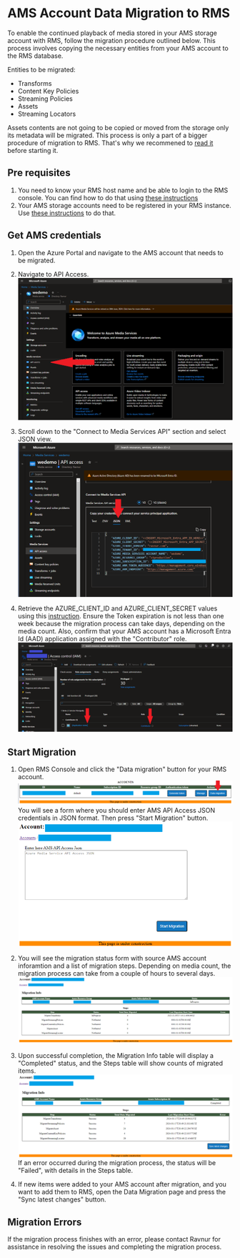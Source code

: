 # AMS Account Data Migration to RMS

To enable the continued playback of media stored in your AMS storage account with RMS, follow the migration procedure outlined below. This process involves copying the  necessary entities from your AMS account to the RMS database.

Entities to be migrated:
- Transforms
- Content Key Policies
- Streaming Policies
- Assets
- Streaming Locators

Assets contents are not going to be copied or moved from the storage only its metadata will be migrated.
This process is only a part of a bigger procedure of migration to RMS. That's why we recommened to [read it](app-migration.md) before starting it.

## Pre requisites

1. You need to know your RMS host name and be able to login to the RMS console. You can find how to do that using [these instructions](how-to-get-credentials.md)
2. Your AMS storage accounts need to be registered in your RMS instance. Use [these instructions](custom-storage.md) to do that.


## Get AMS credentials

1. Open the Azure Portal and navigate to the AMS account that needs to be migrated.

2. Navigate to API Access.
      ![Console credentials](img/data-migration-select-api.png)

3. Scroll down to the "Connect to Media Services API" section and select JSON view.
      ![Console credentials](img/data-migration-json.png)

4. Retrieve the AZURE_CLIENT_ID and AZURE_CLIENT_SECRET values using this [instruction](https://learn.microsoft.com/en-us/azure/databricks/dev-tools/service-prin-aad-token#--provision-a-service-principal-in-azure-portal). Ensure the Token expiration is not less than one week because the migration process can take days, depending on the media count. Also, confirm that your AMS account has a Microsoft Entra Id (AAD) application assigned with the "Contributor" role.
      ![Console credentials](img/data-migration-iam.png)
   
## Start Migration

1. Open RMS Console and click the "Data migration" button for your RMS account.
      ![Console credentials](img/data-migration-console.png)
You will see a form where you should enter AMS API Access JSON credentials in JSON format. Then press "Start Migration" button.
      ![Console credentials](img/data-migration-start2.png)

2. You will see the migration status form with source AMS account inforamtion and a list of migration steps. Depending on media count, the migration process can take from a couple of hours to several days.
      ![Console credentials](img/data-migration-inprogress.png)

3. Upon successful completion, the Migration Info table will display a "Completed" status, and the Steps table will show counts of migrated items.
      ![Console credentials](img/data-migration-finished.png)
   If an error occurred during the migration process, the status will be "Failed", with details in the Steps table.

4. If new items were added to your AMS account after migration, and you want to add them to RMS, open the Data Migration page and press the "Sync latest changes" button.

## Migration Errors
If the migration process finishes with an error, please contact Ravnur for assistance in resolving the issues and completing the migration process.
